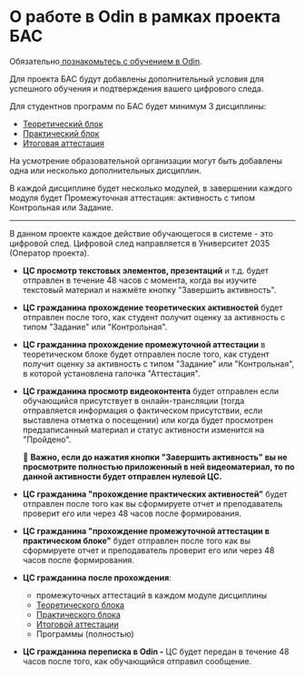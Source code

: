 # О работе в Odin в рамках проекта БАС

Обязательно[ познакомьтесь с обучением в Odin](../odin/znakomstvo.md).

Для проекта БАС будут добавлены дополнительный условия для успешного обучения и подтверждения вашего цифрового следа.

Для студентнов программ по БАС будет минимум 3 дисциплины:

* [Теоретический блок](teoreticheskii-blok.md)
* [Практический блок](prakticheskii-blok.md)
* [Итоговая аттестация](itogovaya-attestaciya.md)

На усмотрение образовательной организации могут быть добавлены одна или несколько дополнительных дисциплин.

В каждой дисциплине будет несколько модулей, в завершении каждого модуля будет Промежуточная аттестация: активность с типом Контрольная или Задание.

***

В данном проекте каждое действие обучающегося в системе  - это цифровой след.  Цифровой след направляется в Университет 2035 (Оператор проекта).

* **ЦС просмотр текстовых элементов, презентаций** и т.д. будет отправлен в течение 48 часов с момента, когда вы изучите текстовый материал и нажмёте кнопку "Завершить активность".
* **ЦС гражданина прохождение теоретических активностей** будет отправлен после того, как студент получит оценку за активность с типом "Задание" или "Контрольная".
* **ЦС гражданина прохождение промежуточной аттестации** в теоретическом блоке будет отправлен после того, как студент получит оценку за активность с типом "Задание" или "Контрольная", в которой установлена галочка "Аттестация".
*   **ЦС гражданина просмотр видеоконтента** будет отправлен  если обучающийся присутствует в онлайн-трансляции (тогда отправляется информация о фактическом присутствии, если выставлена отметка о посещении) или когда будет просмотрен предзаписанный материал и статус активности изменится на "Пройдено".

    🛑 **Важно, если до нажатия кнопки "Завершить активность" вы не просмотрите полностью приложенный в ней видеоматериал, то по данной активности будет отправлен нулевой ЦС.**
* **ЦС гражданина "прохождение практических активностей"**  будет отправлен после того как вы сформируете отчет и преподаватель проверит его или через 48 часов после формирования.
* **ЦС гражданина "прохождение промежуточной аттестации в практическом блоке"**  будет отправлен после того как вы сформируете отчет и преподаватель проверит его или через 48 часов после формирования.
* **ЦС гражданина после прохождения**:
  * промежуточных аттестаций в каждом модуле дисциплины
  * [Теоретического блока](teoreticheskii-blok.md)
  * [Практического блока](prakticheskii-blok.md)
  * [Итоговой аттестации](itogovaya-attestaciya.md)
  * Программы (полностью)
* **ЦС гражданина переписка в Odin -** ЦС будет передан в течение 48 часов после того, как обучающийся отправил сообщение.
